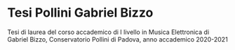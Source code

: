 # Tesi Pollini Gabriel Bizzo
 Tesi di laurea del corso accademico di I livello in Musica Elettronica di Gabriel Bizzo, Conservatorio Pollini di Padova, anno accademico 2020-2021 
